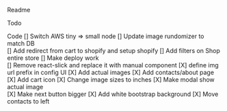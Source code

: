 Readme

Todo

Code
    [] Switch AWS tiny => small node
    [] Update image rundomizer to match DB    
    [] Add redirect from cart to shopify and setup shopify
    [] Add filters on Shop entire store
    [] Make deploy work    
    [] Remove react-slick and replace it with manual component
    [X] define img url prefix in config
UI
    [X] Add actual images
    [X] Add contacts/about page    
    [X] Add cart icon
    [X] Change image sizes to inches
    [X] Make modal show actual image    
    [X] Make next button bigger
    [X] Add white bootstrap background
    [X] Move contacts to left 
   

